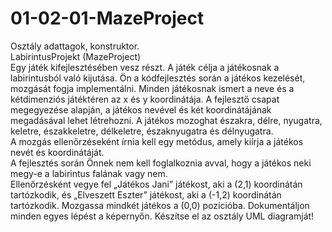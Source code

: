 # 01-02-01-MazeProject    
Osztály adattagok, konstruktor.    
LabirintusProjekt (MazeProject)    
Egy játék kifejlesztésében vesz részt. A játék célja a játékosnak a labirintusból való kijutása. Ön a kódfejlesztés során a játékos kezelését, mozgását fogja implementálni. Minden játékosnak ismert a neve és a kétdimenziós játéktéren az x és y koordinátája. A fejlesztő csapat megegyezése alapján, a játékos nevével és két koordinátájának megadásával lehet létrehozni. A játékos mozoghat északra, délre, nyugatra, keletre, északkeletre, délkeletre, északnyugatra és délnyugatra.   
A mozgás ellenőrzéseként írnia kell egy metódus, amely kiírja a játékos nevét és koordinátáját.  
A fejlesztés során Önnek nem kell foglalkoznia avval, hogy a játékos neki megy-e a labirintus falának vagy nem.    
Ellenőrzésként vegye fel „Játékos Jani” játékost, aki a (2,1) koordinátán tartózkodik, és „Elveszett Eszter” játékost, aki a (-1,2) koordinátán tartózkodik. Mozgassa mindkét játékos a (0,0) pozícióba. Dokumentáljon minden egyes lépést a képernyőn.
Készítse el az osztály UML diagramját!
